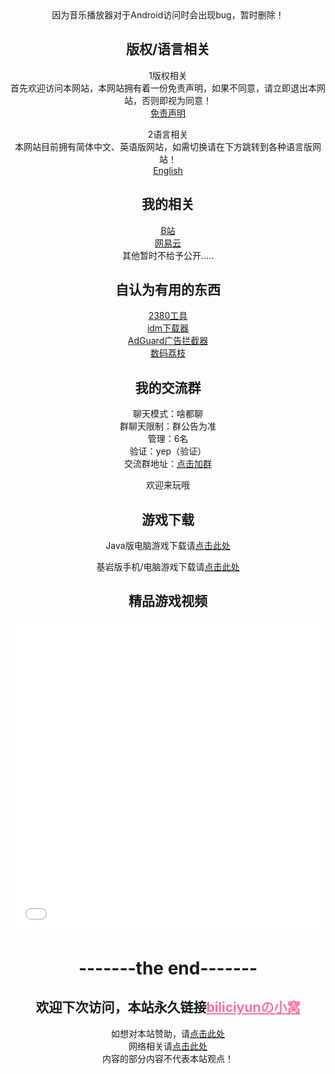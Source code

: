 <div align="center">
因为音乐播放器对于Android访问时会出现bug，暂时删除！

## 版权/语言相关
1版权相关<br>
首先欢迎访问本网站，本网站拥有着一份免责声明，如果不同意，请立即退出本网站，否则即视为同意！<br>
 [免责声明](http://biliciyun.github.io/bqsm)<br>

2语言相关<br>
本网站目前拥有简体中文、英语版网站，如需切换请在下方跳转到各种语言版网站！<br>
 [English](https://biliciyun.github.io/En/index-En)<br>

## 我的相关
 [B站](https://space.bilibili.com/2066547841?spm_id_from=333.1007.0.0)<br>
 [网易云](http://music.163.com/m/user/home?id=4055772206)<br>
 其他暂时不给予公开.....<br>
 
## 自认为有用的东西
 [2380工具](https://biliciyun.github.io/2380download)<br>
 [idm下载器](http://biliciyun.github.io/idm-smlz)<br>
 [AdGuard广告拦截器](http://biliciyun.github.io/AdGuard-smlz)<br>
 [数码荔枝](http://biliciyun.github.io/smlz)<br>

## 我的交流群
聊天模式：啥都聊<br>
群聊天限制：群公告为准<br>
管理：6名<br>
验证：yep（验证）<br>
交流群地址：[点击加群](http://qm.qq.com/cgi-bin/qm/qr?_wv=1027&k=XzzCqUBn2EQe_-48ZSXwzkzFr3apw71H&authKey=IYfq%2FyblSI6du5nt6ggqU%2Fzjk%2FKDK%2BnrdhhKeGHZYCGhoGmVce27kh2m2jfWcOL3&noverify=0&group_code=748625855)<br>

欢迎来玩哦<br>

## 游戏下载

Java版电脑游戏下载请[点击此处](http://biliciyun.github.io/javagame)<br>

基岩版手机/电脑游戏下载请[点击此处](http://biliciyun.github.io/jygame)<br>


## 精品游戏视频

<div align="center">
  <iframe src="//player.bilibili.com/player.html?bvid=BV1jK42187sf&cid=137649199&page=1" allowfullscreen="allowfullscreen" width="100%" height="500" scrolling="no" frameborder="0" sandbox="allow-top-navigation allow-same-origin allow-forms allow-scripts"></iframe>
</div>

# -------the end-------
## 欢迎下次访问，本站永久链接<a href="https://biliciyun.github.io" style="color: #FB7299">biliciyunの小窝</a>
如想对本站赞助，请[点击此处](http://biliciyun.github.io/zanzhu)<br>
网络相关请[点击此处](http://biliciyun.github.io/网络说明)<br>
内容的部分内容不代表本站观点！<br>
